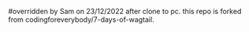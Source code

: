 #overridden by Sam on 23/12/2022 after clone to pc. 
this repo is forked from codingforeverybody/7-days-of-wagtail.